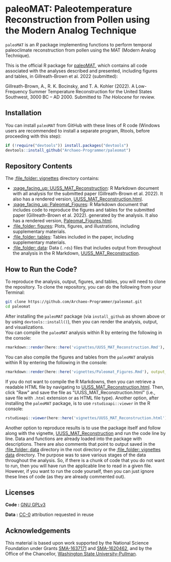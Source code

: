 # paleoMAT: Paleotemperature Reconstruction from Pollen using the Modern Analog Technique

`paleoMAT` is an *R* package implementing functions to perform
temporal paleoclimate reconstruction from pollen using the
MAT (Modern Analog Technique).

This is the official R package for [paleoMAT](https://github.com/Archaeo-Programmer/paleomat), 
which contains all code associated with the analyses described and presented, including figures and tables, in Gillreath-Brown et al. 2022 (submitted): 

Gillreath-Brown, A., R. K. Bocinsky, and T. A. Kohler (2022). A Low-Frequency Summer Temperature Reconstruction for the United 
    States Southwest, 3000 BC – AD 2000. Submitted to *The Holocene* for review.

## Installation

You can install `paleoMAT` from GitHub with these lines of R code (Windows users are recommended to install a separate program, Rtools, before proceeding with this step):

``` r
if (!require("devtools")) install.packages("devtools")
devtools::install_github("Archaeo-Programmer/paleomat")
```

## Repository Contents

The [:file\_folder: vignettes](vignettes) directory contains:

  - [:page\_facing\_up: UUSS_MAT_Reconstruction](vignettes/UUSS_MAT_Reconstruction.Rmd): R
    Markdown document with all analysis for the submitted paper (Gillreath-Brown et al. 2022).
    It also has a rendered version, [UUSS_MAT_Reconstruction.html](vignettes/UUSS_MAT_Reconstruction.html).
  - [:page\_facing\_up: Paleomat_Figures](vignettes/Paleomat_Figures.Rmd): R
    Markdown document that includes code to reproduce the figures and tables for the submitted paper (Gillreath-Brown et al. 2022).
    generated by the analysis. It also has a rendered version, [Paleomat_Figures.html](vignettes/Paleomat_Figures.html).
  - [:file\_folder: figures](vignettes/figures): Plots, figures, and illustrations, including supplementary materials.
  - [:file\_folder: tables](vignettes/tables): Tables included in the paper, including supplementary materials.
  - [:file\_folder: data](vignettes/data): Data (`.rds`) files that includes output from 
    throughout the analysis in the R Markdown, [UUSS_MAT_Reconstruction](vignettes/UUSS_MAT_Reconstruction.Rmd). 
    
## How to Run the Code?

To reproduce the analysis, output, figures, and tables, you will need to clone the repository. To clone the repository, you can do the following from your Terminal:

```bash
git clone https://github.com/Archaeo-Programmer/paleomat.git
cd paleomat
```

After installing the `paleoMAT` package (via `install_github` as shown above or by using `devtools::install()`), then you can render the analysis, output, and visualizations.  
You can compile the `paleoMAT` analysis within R by entering the following in the console:

``` r
rmarkdown::render(here::here('vignettes/UUSS_MAT_Reconstruction.Rmd'), output_dir = here::here('vignettes'))
```

You can also compile the figures and tables from the `paleoMAT` analysis within R by entering the following in the console:

``` r
rmarkdown::render(here::here('vignettes/Paleomat_Figures.Rmd'), output_dir = here::here('vignettes'))
```

If you do not want to compile the R Markdowns, then you can retrieve a readable HTML file by navigating to [UUSS_MAT_Reconstruction.html](vignettes/UUSS_MAT_Reconstruction.html). Then, click "Raw" and save the file as "UUSS_MAT_Reconstruction.html" (i.e., save file with `.html` extension or as HTML file type). Another option, after installing the `paleoMAT` package, is to use `rstudioapi::viewer` in the R console:  

``` r
rstudioapi::viewer(here::here('vignettes/UUSS_MAT_Reconstruction.html'))
```

Another option to reproduce results is to use the package itself and follow along with the vignette, [ UUSS_MAT_Reconstruction](vignettes/UUSS_MAT_Reconstruction.Rmd) and run the code line by line. Data and functions are already loaded into the package with descriptions. 
There are also comments that point to output saved in the [:file\_folder: data](data/) directory in the root directory or the [:file\_folder: vignettes data](vignettes/data) directory. The purpose was to save various stages of the data throughout the analysis. So, if there is a chunk of code that you do not want to run, then you will have run the 
applicable line to read in a given file. However, if you want to run the code yourself, then you can just ignore these lines of code (as they are already commented out).


## Licenses

**Code :** [GNU GPLv3](LICENSE.md)

**Data :** [CC-0](http://creativecommons.org/publicdomain/zero/1.0/)
attribution requested in reuse

## Acknowledgements

This material is based upon work supported by the National Science Foundation under Grants [SMA-1637171](https://www.nsf.gov/awardsearch/showAward?AWD_ID=1637171) 
and [SMA-1620462](https://www.nsf.gov/awardsearch/showAward?AWD_ID=1620462), and by the Office of the Chancellor, [Washington State University-Pullman](https://wsu.edu/).




